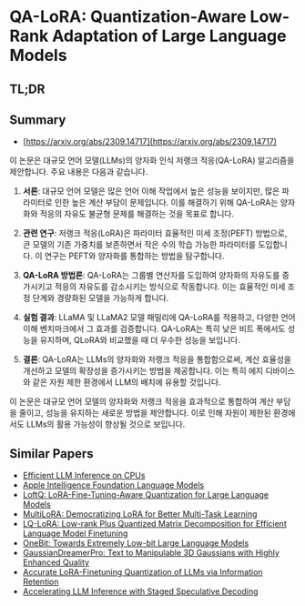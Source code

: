 # QA-LoRA: Quantization-Aware Low-Rank Adaptation of Large Language Models
## TL;DR
## Summary
- [https://arxiv.org/abs/2309.14717](https://arxiv.org/abs/2309.14717)

이 논문은 대규모 언어 모델(LLMs)의 양자화 인식 저랭크 적응(QA-LoRA) 알고리즘을 제안합니다. 주요 내용은 다음과 같습니다.

1. **서론**: 대규모 언어 모델은 많은 언어 이해 작업에서 높은 성능을 보이지만, 많은 파라미터로 인한 높은 계산 부담이 문제입니다. 이를 해결하기 위해 QA-LoRA는 양자화와 적응의 자유도 불균형 문제를 해결하는 것을 목표로 합니다.

2. **관련 연구**: 저랭크 적응(LoRA)은 파라미터 효율적인 미세 조정(PEFT) 방법으로, 큰 모델의 기존 가중치를 보존하면서 작은 수의 학습 가능한 파라미터를 도입합니다. 이 연구는 PEFT와 양자화를 통합하는 방법을 탐구합니다.

3. **QA-LoRA 방법론**: QA-LoRA는 그룹별 연산자를 도입하여 양자화의 자유도를 증가시키고 적응의 자유도를 감소시키는 방식으로 작동합니다. 이는 효율적인 미세 조정 단계와 경량화된 모델을 가능하게 합니다.

4. **실험 결과**: LLaMA 및 LLaMA2 모델 패밀리에 QA-LoRA를 적용하고, 다양한 언어 이해 벤치마크에서 그 효과를 검증합니다. QA-LoRA는 특히 낮은 비트 폭에서도 성능을 유지하며, QLoRA와 비교했을 때 더 우수한 성능을 보입니다.

5. **결론**: QA-LoRA는 LLMs의 양자화와 저랭크 적응을 통합함으로써, 계산 효율성을 개선하고 모델의 확장성을 증가시키는 방법을 제공합니다. 이는 특히 에지 디바이스와 같은 자원 제한 환경에서 LLM의 배치에 유용할 것입니다.

이 논문은 대규모 언어 모델의 양자화와 저랭크 적응을 효과적으로 통합하여 계산 부담을 줄이고, 성능을 유지하는 새로운 방법을 제안합니다. 이로 인해 자원이 제한된 환경에서도 LLMs의 활용 가능성이 향상될 것으로 보입니다.

## Similar Papers
- [Efficient LLM Inference on CPUs](2311.00502.md)
- [Apple Intelligence Foundation Language Models](2407.21075.md)
- [LoftQ: LoRA-Fine-Tuning-Aware Quantization for Large Language Models](2310.08659.md)
- [MultiLoRA: Democratizing LoRA for Better Multi-Task Learning](2311.11501.md)
- [LQ-LoRA: Low-rank Plus Quantized Matrix Decomposition for Efficient Language Model Finetuning](2311.12023.md)
- [OneBit: Towards Extremely Low-bit Large Language Models](2402.11295.md)
- [GaussianDreamerPro: Text to Manipulable 3D Gaussians with Highly Enhanced Quality](2406.18462.md)
- [Accurate LoRA-Finetuning Quantization of LLMs via Information Retention](2402.05445.md)
- [Accelerating LLM Inference with Staged Speculative Decoding](2308.04623.md)
